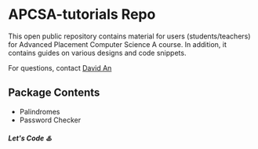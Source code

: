 # APCSA-tutorials Repo 

This open public repository contains material for users (students/teachers) for Advanced Placement Computer Science A course. In addition, it contains guides on various designs and code snippets. 

For questions, contact [David An](mailto:davidzhongtaian@gmail.com)

## Package Contents 

  - Palindromes 
  - Password Checker

##### Let's Code ♨️
